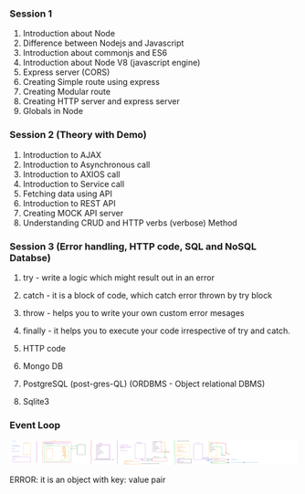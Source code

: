 ### Session 1

1. Introduction about Node
2. Difference between Nodejs and Javascript
3. Introduction about commonjs and ES6
4. Introduction about Node V8 (javascript engine)
5. Express server (CORS)
6. Creating Simple route using express
7. Creating Modular route
8. Creating HTTP server and express server
9. Globals in Node

### Session 2 (Theory with Demo)

1. Introduction to AJAX
2. Introduction to Asynchronous call
3. Introduction to AXIOS call
4. Introduction to Service call
5. Fetching data using API
6. Introduction to REST API
7. Creating MOCK API server
8. Understanding CRUD and HTTP verbs (verbose) Method

### Session 3 (Error handling, HTTP code, SQL and NoSQL Databse)
1. try - write a logic which might result out in an  error
2. catch - it is a block of code, which catch error thrown by try block
3. throw - helps you to write your own custom error mesages
4. finally - it helps you to execute your code irrespective of try  and catch.

5. HTTP code
6. Mongo DB
7. PostgreSQL (post-gres-QL) (ORDBMS - Object relational DBMS)
8. Sqlite3


### Event Loop

<img src="./images/event-loop.png" alt="Alt text" title="Optional title">


ERROR: it is an object with key: value pair

